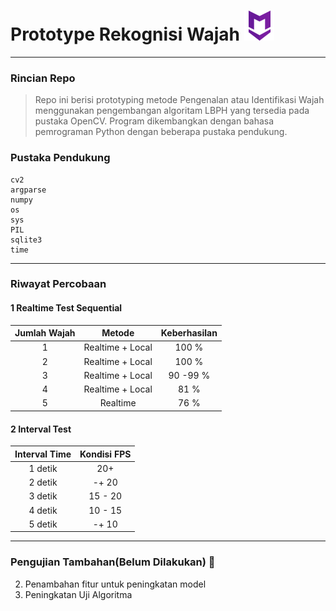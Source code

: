 # Prototype Rekognisi Wajah ![alt text](https://github.com/adam-p/markdown-here/raw/master/src/common/images/icon48.png "Logo Title Text 1")

---

### Rincian Repo

> Repo ini berisi prototyping metode Pengenalan atau Identifikasi Wajah menggunakan pengembangan algoritam LBPH yang tersedia pada pustaka OpenCV. Program dikembangkan dengan bahasa pemrograman Python dengan beberapa pustaka pendukung.

### Pustaka Pendukung

```pyt
cv2
argparse
numpy
os
sys
PIL
sqlite3
time
```

---

### Riwayat Percobaan

#### 1 Realtime Test Sequential

| Jumlah Wajah |      Metode      | Keberhasilan |
| :----------: | :--------------: | :----------: |
|      1       | Realtime + Local |    100 %     |
|      2       | Realtime + Local |    100 %     |
|      3       | Realtime + Local |   90 -99 %   |
|      4       | Realtime + Local |     81 %     |
|      5       |     Realtime     |     76 %     |

#### 2 Interval Test

| Interval Time | Kondisi FPS |
| :-----------: | :---------: |
|    1 detik    |     20+     |
|    2 detik    |    -+ 20    |
|    3 detik    |   15 - 20   |
|    4 detik    |   10 - 15   |
|    5 detik    |    -+ 10    |

---

### Pengujian Tambahan(Belum Dilakukan) :arrow_down_small:

2. Penambahan fitur untuk peningkatan model
3. Peningkatan Uji Algoritma
